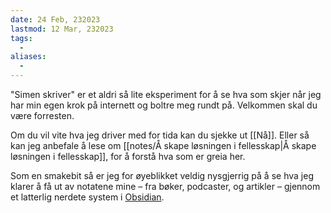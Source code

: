```yaml
---
date: 24 Feb, 232023
lastmod: 12 Mar, 232023
tags:
  - 
aliases:
  - 
---
```

"Simen skriver" er et aldri så lite eksperiment for å se hva som skjer når jeg har min egen krok på internett og boltre meg rundt på. Velkommen skal du være forresten.

Om du vil vite hva jeg driver med for tida kan du sjekke ut [[Nå]]. Eller så kan jeg anbefale å lese om [[notes/Å skape løsningen i fellesskap|Å skape løsningen i fellesskap]], for å forstå hva som er greia her.

Som en smakebit så er jeg for øyeblikket veldig nysgjerrig på å se hva jeg klarer å få ut av notatene mine – fra bøker, podcaster, og artikler – gjennom et latterlig nerdete system i [Obsidian](https://obsidian.md/).